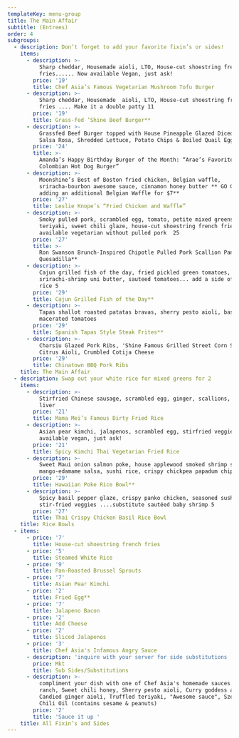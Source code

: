 ```yaml
---
templateKey: menu-group
title: The Main Affair
subtitle: (Entrees)
order: 4
subgroups:
  - description: Don’t forget to add your favorite fixin’s or sides!
    items:
      - description: >-
          Sharp cheddar, Housemade aioli, LTO, House-cut shoestring french
          fries...... Now available Vegan, just ask!
        price: '19'
        title: Chef Asia’s Famous Vegetarian Mushroom Tofu Burger
      - description: >-
          Sharp cheddar, Housemade  aioli, LTO, House-cut shoestring french
          fries .... Make it a double patty 11
        price: '19'
        title: Grass-fed ’Shine Beef Burger**
      - description: >-
          Grassfed Beef Burger topped with House Pineapple Glazed Diced Hot Dog,
          Salsa Rosa, Shredded Lettuce, Potato Chips & Boiled Quail Eggs 
        price: '24'
        title: >-
          Amanda’s Happy Birthday Burger of the Month: “Arae’s Favorite
          Colombian Hot Dog Burger”
      - description: >-
          Moonshine’s Best of Boston fried chicken, Belgian waffle,
          sriracha-bourbon awesome sauce, cinnamon honey butter ** GO GRANDE by
          adding an additional Belgian Waffle for $7**
        price: '27'
        title: Leslie Knope’s “Fried Chicken and Waffle”
      - description: >-
          Smoky pulled pork, scrambled egg, tomato, petite mixed greens salad,
          teriyaki, sweet chili glaze, house-cut shoestring french fries...
          available vegetarian without pulled pork  25
        price: '27'
        title: >-
          Ron Swanson Brunch-Inspired Chipotle Pulled Pork Scallion Pancake
          Quesadilla**
      - description: >-
          Cajun grilled fish of the day, fried pickled green tomatoes,
          srirachi-shrimp uni butter, sauteed tomatoes... add a side of white
          rice 5 
        price: '29'
        title: Cajun Grilled Fish of the Day**
      - description: >-
          Tapas shallot roasted patatas bravas, sherry pesto aioli, basil
          macerated tomatoes
        price: '29'
        title: Spanish Tapas Style Steak Frites**
      - description: >-
          Charsiu Glazed Pork Ribs, 'Shine Famous Grilled Street Corn Salad,
          Citrus Aioli, Crumbled Cotija Cheese 
        price: '29'
        title: Chinatown BBQ Pork Ribs
    title: The Main Affair
  - description: Swap out your white rice for mixed greens for 2
    items:
      - description: >-
          Stirfried Chinese sausage, scrambled egg, ginger, scallions, duck
          liver
        price: '21'
        title: Mama Mei’s Famous Dirty Fried Rice
      - description: >-
          Asian pear kimchi, jalapenos, scrambled egg, stirfried veggies...
          available vegan, just ask! 
        price: '21'
        title: Spicy Kimchi Thai Vegetarian Fried Rice
      - description: >-
          Sweet Maui onion salmon poke, house applewood smoked shrimp salad,
          mango-edamame salsa, sushi rice, crispy chickpea papadum chips
        price: '29'
        title: Hawaiian Poke Rice Bowl**
      - description: >-
          Spicy basil pepper glaze, crispy panko chicken, seasoned sushi rice,
          stir-fried veggies ....substitute sautéed baby shrimp 5  
        price: '27'
        title: Thai Crispy Chicken Basil Rice Bowl
    title: Rice Bowls
  - items:
      - price: '7'
        title: House-cut shoestring french fries
      - price: '5'
        title: Steamed White Rice
      - price: '9'
        title: Pan-Roasted Brussel Sprouts
      - price: '7'
        title: Asian Pear Kimchi
      - price: '2'
        title: Fried Egg**
      - price: '7'
        title: Jalapeno Bacon
      - price: '2'
        title: Add Cheese
      - price: '2'
        title: Sliced Jalapenos
      - price: '3'
        title: Chef Asia's Infamous Angry Sauce
      - description: 'inquire with your server for side substitutions '
        price: Mkt
        title: Sub Sides/Substitutions
      - description: >-
          compliment your dish with one of Chef Asia's homemade sauces : Poblano
          ranch, Sweet chili honey, Sherry pesto aioli, Curry goddess aoili,
          Candied ginger aioli, Truffled teriyaki, "Awesome sauce", Szechuan
          Chili Oil (contains sesame & peanuts) 
        price: '2'
        title: 'Sauce it up '
    title: All Fixin’s and Sides
---
```


